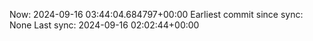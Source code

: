 Now: 2024-09-16 03:44:04.684797+00:00 Earliest commit since sync: None Last sync: 2024-09-16 02:02:44+00:00

